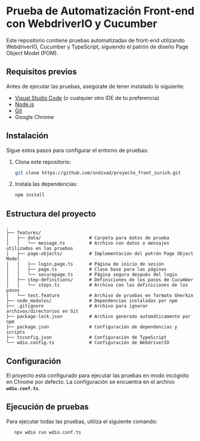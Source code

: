 # Prueba de Automatización Front-end con WebdriverIO y Cucumber

Este repositorio contiene pruebas automatizadas de front-end utilizando WebdriverIO, Cucumber y TypeScript, siguiendo el patrón de diseño Page Object Model (POM).

## Requisitos previos

Antes de ejecutar las pruebas, asegúrate de tener instalado lo siguiente:

- [Visual Studio Code](https://code.visualstudio.com/download) (o cualquier otro IDE de tu preferencia)
- [Node.js](https://nodejs.org/en/download/)
- [Git](https://git-scm.com/downloads)
- Google Chrome

## Instalación

Sigue estos pasos para configurar el entorno de pruebas:

1. Clona este repositorio:
   ```bash
   git clone https://github.com/sndivad/proyecto_front_zurich.git

2. Instala las dependencias:
   ```bash
   npm install

## Estructura del proyecto

 ```
.
├── features/
│   ├── data/                  # Carpeta para datos de prueba
│   │   └── message.ts         # Archivo con datos o mensajes utilizados en las pruebas
│   ├── page-objects/          # Implementación del patrón Page Object Model
│   │   ├── login.page.ts      # Página de inicio de sesión
│   │   ├── page.ts            # Clase base para las páginas
│   │   └── securepage.ts      # Página segura después del login
│   ├── step-definitions/      # Definiciones de los pasos de Cucumber
│   │   └── steps.ts           # Archivo con las definiciones de los pasos
│   └── test.feature           # Archivo de pruebas en formato Gherkin
├── node_modules/              # Dependencias instaladas por npm
├── .gitignore                 # Archivo para ignorar archivos/directorios en Git
├── package-lock.json          # Archivo generado automáticamente por npm
├── package.json               # Configuración de dependencias y scripts
├── tsconfig.json              # Configuración de TypeScript
└── wdio.config.ts             # Configuración de WebdriverIO
 ```

## Configuración

El proyecto está configurado para ejecutar las pruebas en modo incógnito en Chrome por defecto. La configuración se encuentra en el archivo **`wdio.conf.ts`**.

## Ejecución de pruebas
Para ejecutar todas las pruebas, utiliza el siguiente comando:
```bash
   npx wdio run wdio.conf.ts
